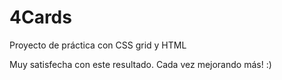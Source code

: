 # 4Cards
Proyecto de práctica con CSS grid y HTML  

Muy satisfecha con este resultado. Cada vez mejorando más! :)
